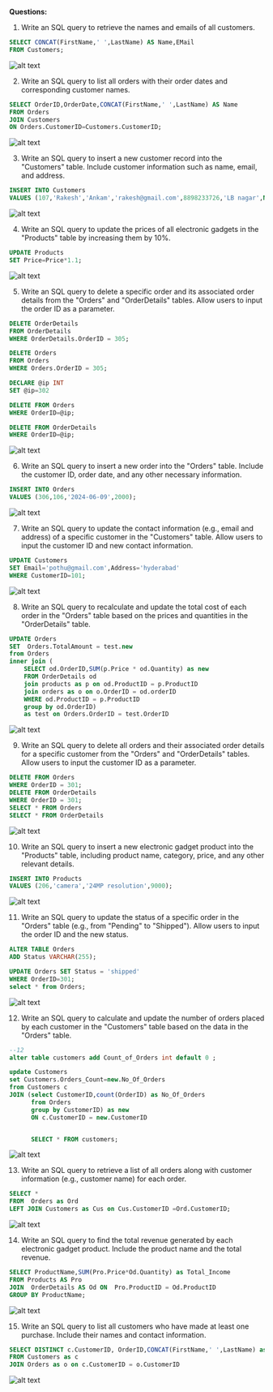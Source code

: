 **Questions:**

1. Write an SQL query to retrieve the names and emails of all customers.

```sql
SELECT CONCAT(FirstName,' ',LastName) AS Name,EMail
FROM Customers;
```

![alt text](1.png)

2. Write an SQL query to list all orders with their order dates and corresponding customer names.

```sql
SELECT OrderID,OrderDate,CONCAT(FirstName,' ',LastName) AS Name
FROM Orders
JOIN Customers
ON Orders.CustomerID=Customers.CustomerID;
```

![alt text](2.png)

3. Write an SQL query to insert a new customer record into the "Customers" table. Include customer information such as name, email, and address.

```sql
INSERT INTO Customers
VALUES (107,'Rakesh','Ankam','rakesh@gmail.com',8898233726,'LB nagar',NULL);
```

![alt text](3.png)

4.  Write an SQL query to update the prices of all electronic gadgets in the "Products" table by increasing them by 10%.

```sql
UPDATE Products
SET Price=Price*1.1;
```

![alt text](4.png)

5. Write an SQL query to delete a specific order and its associated order details from the "Orders" and "OrderDetails" tables. Allow users to input the order ID as a parameter.

```sql
DELETE OrderDetails
FROM OrderDetails
WHERE OrderDetails.OrderID = 305;

DELETE Orders
FROM Orders
WHERE Orders.OrderID = 305;
```

```sql
DECLARE @ip INT
SET @ip=302

DELETE FROM Orders
WHERE OrderID=@ip;

DELETE FROM OrderDetails
WHERE OrderID=@ip;
```

![alt text](5.png)

6. Write an SQL query to insert a new order into the "Orders" table. Include the customer ID, order date, and any other necessary information.

```sql
INSERT INTO Orders
VALUES (306,106,'2024-06-09',2000);
```

![alt text](6.png)

7.  Write an SQL query to update the contact information (e.g., email and address) of a specific customer in the "Customers" table. Allow users to input the customer ID and new contact information.

```sql
UPDATE Customers
SET Email='pothu@gmail.com',Address='hyderabad'
WHERE CustomerID=101;
```

![alt text](7.png)

8. Write an SQL query to recalculate and update the total cost of each order in the "Orders" table based on the prices and quantities in the "OrderDetails" table.

```sql
UPDATE Orders
SET  Orders.TotalAmount = test.new
from Orders
inner join (
    SELECT od.OrderID,SUM(p.Price * od.Quantity) as new
    FROM OrderDetails od
	join products as p on od.ProductID = p.ProductID
	join orders as o on o.OrderID = od.orderID
    WHERE od.ProductID = p.ProductID
	group by od.OrderID)
	as test on Orders.OrderID = test.OrderID
```

![alt text](8.png)

9. Write an SQL query to delete all orders and their associated order details for a specific customer from the "Orders" and "OrderDetails" tables. Allow users to input the customer ID as a parameter.

```sql
DELETE FROM Orders
WHERE OrderID = 301;
DELETE FROM OrderDetails
WHERE OrderID = 301;
SELECT * FROM Orders
SELECT * FROM OrderDetails
```

![alt text](9.png)

10. Write an SQL query to insert a new electronic gadget product into the "Products" table, including product name, category, price, and any other relevant details.

```sql
INSERT INTO Products
VALUES (206,'camera','24MP resolution',9000);
```

![alt text](10.png)

11. Write an SQL query to update the status of a specific order in the "Orders" table (e.g., from "Pending" to "Shipped"). Allow users to input the order ID and the new status.

```sql
ALTER TABLE Orders
ADD Status VARCHAR(255);

UPDATE Orders SET Status = 'shipped'
WHERE OrderID=301;
select * from Orders;
```

![alt text](11.png)

12. Write an SQL query to calculate and update the number of orders placed by each customer in the "Customers" table based on the data in the "Orders" table.

```sql
--12
alter table customers add Count_of_Orders int default 0 ;

update Customers
set Customers.Orders_Count=new.No_Of_Orders
from Customers c
JOIN (select CustomerID,count(OrderID) as No_Of_Orders
	  from Orders
	  group by CustomerID) as new
	  ON c.CustomerID = new.CustomerID


	  SELECT * FROM customers;
```

![alt text](12.png)

13. Write an SQL query to retrieve a list of all orders along with customer information (e.g., customer name) for each order.

```sql
SELECT *
FROM  Orders as Ord
LEFT JOIN Customers as Cus on Cus.CustomerID =Ord.CustomerID;
```

![alt text](13.png)

14. Write an SQL query to find the total revenue generated by each electronic gadget product. Include the product name and the total revenue.

```sql
SELECT ProductName,SUM(Pro.Price*Od.Quantity) as Total_Income
FROM Products AS Pro
JOIN  OrderDetails AS Od ON  Pro.ProductID = Od.ProductID
GROUP BY ProductName;
```

![alt text](14.png)

15. Write an SQL query to list all customers who have made at least one purchase. Include their names and contact information.

```sql
SELECT DISTINCT c.CustomerID, OrderID,CONCAT(FirstName,' ',LastName) as NAME,Email,Phone,Address
FROM Customers as c
JOIN Orders as o on c.CustomerID = o.CustomerID
```

![alt text](15.png)
